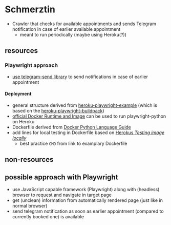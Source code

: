 # Schmerztin
- Crawler that checks for available appointments and sends Telegram notification in case of earlier available appointment
    - meant to run periodically (maybe using Heroku(?))

## resources
### Playwright approach
- [use telegram-send library](https://medium.com/@robertbracco1/how-to-write-a-telegram-bot-to-send-messages-with-python-bcdf45d0a580) to send notifications in case of earlier appointment
#### Deployment
- general structure derived from [heroku-playwright-example](https://github.com/playwright-community/heroku-playwright-example) (which is based on the [heroku-playwright-buildpack](https://github.com/playwright-community/heroku-playwright-buildpack))
- [official Docker Runtime and Image](https://github.com/microsoft/playwright-python/issues/1215#issuecomment-1073766201) can be used to run playwright-python on Heroku
- Dockerfile derived from [Docker Python Language Guide](https://docs.docker.com/language/python/build-images/#create-a-dockerfile-for-pythonhttps://docs.docker.com/language/python/build-images/#create-a-dockerfile-for-python)
- add lines for local testing in Dockerfile based on [Herokus *Testing image locally*](https://devcenter.heroku.com/articles/container-registry-and-runtime#testing-an-image-locally)
    - best practice `CMD` from link to examplary Dockerfile

## non-resources


## possible approach with Playwright
- use JavaScript capable framework (Playwright) along with (headless) browser to request and navigate in target page
- get (unclean) information from automatically rendered page (just like in normal browser)
- send telegram notification as soon as earlier appointment (compared to currently booked one) is available
